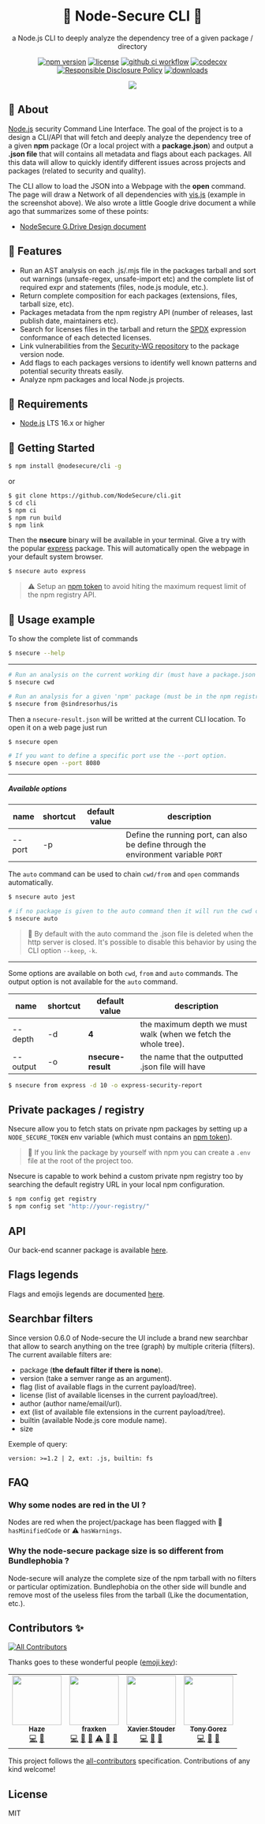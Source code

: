 <p align="center"><h1 align="center">
  🐢 Node-Secure CLI 🚀
</h1>

<p align="center">
  a Node.js CLI to deeply analyze the dependency tree of a given package / directory
</p>

<p align="center">
    <a href="https://www.npmjs.com/package/nsecure"><img src="https://img.shields.io/github/package-json/v/NodeSecure/cli?style=flat-square" alt="npm version"></a>
    <a href="https://www.npmjs.com/package/nsecure"><img src="https://img.shields.io/github/license/NodeSecure/cli?style=flat-square" alt="license"></a>
    <a href="https://github.com/NodeSecure/cli/actions?query=workflow%3A%22Node.js+CI%22"><img src="https://img.shields.io/github/workflow/status/NodeSecure/cli/Node.js%20CI/master?style=flat-square" alt="github ci workflow"></a>
    <a href="https://codecov.io/github/ES-Community/nsecure"><img src="https://img.shields.io/codecov/c/github/ES-Community/nsecure.svg?style=flat-square" alt="codecov"></a>
    <a href="./SECURITY.md"><img src="https://img.shields.io/badge/Security-Responsible%20Disclosure-yellow.svg?style=flat-square" alt="Responsible Disclosure Policy" /></a>
    <a href="https://www.npmjs.com/package/nsecure"><img src="https://img.shields.io/npm/dw/nsecure?style=flat-square" alt="downloads"></a>
</p>


<p align="center">
<img src="https://i.imgur.com/3xnTGBl.png">
</p>

## 📢 About

[Node.js](https://nodejs.org/en/) security Command Line Interface. The goal of the project is to a design a CLI/API that will fetch and deeply analyze the dependency tree of a given **npm** package (Or a local project with a **package.json**) and output a **.json file** that will contains all metadata and flags about each packages. All this data will allow to quickly identify different issues across projects and packages (related to security and quality).

The CLI allow to load the JSON into a Webpage with the **open** command. The page will draw a Network of all dependencies with [vis.js](https://visjs.org/) (example in the screenshot above). We also wrote a little Google drive document a while ago that summarizes some of these points:

- [NodeSecure G.Drive Design document](https://docs.google.com/document/d/1853Uwup9mityAYqAOnen1KSqSA6hlBgpKU0u0ygGY4Y/edit?usp=sharing)

## 📜 Features

- Run an AST analysis on each .js/.mjs file in the packages tarball and sort out warnings (unsafe-regex, unsafe-import etc) and the complete list of required expr and statements (files, node.js module, etc.).
- Return complete composition for each packages (extensions, files, tarball size, etc).
- Packages metadata from the npm registry API (number of releases, last publish date, maintainers etc).
- Search for licenses files in the tarball and return the [SPDX](https://spdx.org/licenses/) expression conformance of each detected licenses.
- Link vulnerabilities from the [Security-WG repository](https://github.com/nodejs/security-wg/tree/master/vuln/npm) to the package version node.
- Add flags to each packages versions to identify well known patterns and potential security threats easily.
- Analyze npm packages and local Node.js projects.

## 🚧 Requirements

- [Node.js](https://nodejs.org/en/) LTS 16.x or higher

## 💃 Getting Started

```bash
$ npm install @nodesecure/cli -g
```

or

```bash
$ git clone https://github.com/NodeSecure/cli.git
$ cd cli
$ npm ci
$ npm run build
$ npm link
```

Then the **nsecure** binary will be available in your terminal. Give a try with the popular [express](http://expressjs.com/) package. This will automatically open the webpage in your default system browser.
```bash
$ nsecure auto express
```

> ⚠️ Setup an [npm token](https://github.com/NodeSecure/cli#private-packages--registry) to avoid hiting the maximum request limit of the npm registry API.

## 👀 Usage example

To show the complete list of commands
```bash
$ nsecure --help
```

---

```bash
# Run an analysis on the current working dir (must have a package.json file).
$ nsecure cwd

# Run an analysis for a given 'npm' package (must be in the npm registry).
$ nsecure from @sindresorhus/is
```

Then a `nsecure-result.json` will be writted at the current CLI location. To open it on a web page just run

```bash
$ nsecure open

# If you want to define a specific port use the --port option.
$ nsecure open --port 8080
```
---

##### Available options

| name | shortcut | default value | description |
| --- | --- | --- | --- |
| --port | -p |  | Define the running port, can also be define through the environment variable `PORT` |

The `auto` command can be used to chain `cwd/from` and `open` commands automatically.

```bash
$ nsecure auto jest

# if no package is given to the auto command then it will run the cwd command instead of from.
$ nsecure auto
```

> 👀 By default with the auto command the .json file is deleted when the http server is closed. It's possible to disable this behavior by using the CLI option `--keep`, `-k`.

---
Some options are available on both `cwd`, `from` and `auto` commands. The output option is not available for the `auto` command.

| name | shortcut | default value | description |
| --- | --- | --- | --- |
| --depth | -d | **4** | the maximum depth we must walk (when we fetch the whole tree). |
| --output | -o | **nsecure-result** | the name that the outputted .json file will have |

```bash
$ nsecure from express -d 10 -o express-security-report
```

## Private packages / registry

Nsecure allow you to fetch stats on private npm packages by setting up a `NODE_SECURE_TOKEN` env variable (which must contains an [npm token](https://docs.npmjs.com/creating-and-viewing-authentication-tokens)).

> 💬 If you link the package by yourself with npm you can create a `.env` file at the root of the project too.

Nsecure is capable to work behind a custom private npm registry too by searching the default registry URL in your local npm configuration.

```bash
$ npm config get registry
$ npm config set "http://your-registry/"
```

## API
Our back-end scanner package is available [here](https://github.com/NodeSecure/scanner).

## Flags legends

Flags and emojis legends are documented [here](https://github.com/NodeSecure/flags/blob/main/FLAGS.md).

## Searchbar filters

Since version 0.6.0 of Node-secure the UI include a brand new searchbar that allow to search anything on the tree (graph) by multiple criteria (filters). The current available filters are:

- package (**the default filter if there is none**).
- version (take a semver range as an argument).
- flag (list of available flags in the current payload/tree).
- license (list of available licenses in the current payload/tree).
- author (author name/email/url).
- ext (list of available file extensions in the current payload/tree).
- builtin (available Node.js core module name).
- size

Exemple of query:

```
version: >=1.2 | 2, ext: .js, builtin: fs
```

## FAQ

### Why some nodes are red in the UI ?
Nodes are red when the project/package has been flagged with 🔬 `hasMinifiedCode` or ⚠️ `hasWarnings`.

### Why the node-secure package size is so different from Bundlephobia ?
Node-secure will analyze the complete size of the npm tarball with no filters or particular optimization. Bundlephobia on the
other side will bundle and remove most of the useless files from the tarball (Like the documentation, etc.).

## Contributors ✨

<!-- ALL-CONTRIBUTORS-BADGE:START - Do not remove or modify this section -->
[![All Contributors](https://img.shields.io/badge/all_contributors-4-orange.svg?style=flat-square)](#contributors-)
<!-- ALL-CONTRIBUTORS-BADGE:END -->

Thanks goes to these wonderful people ([emoji key](https://allcontributors.org/docs/en/emoji-key)):

<!-- ALL-CONTRIBUTORS-LIST:START - Do not remove or modify this section -->
<!-- prettier-ignore-start -->
<!-- markdownlint-disable -->
<table>
  <tr>
    <td align="center"><a href="https://mickaelcroquet.fr"><img src="https://avatars2.githubusercontent.com/u/23740372?v=4" width="100px;" alt=""/><br /><sub><b>Haze</b></sub></a><br /><a href="https://github.com/NodeSecure/cli/commits?author=CroquetMickael" title="Code">💻</a> <a href="#design-CroquetMickael" title="Design">🎨</a></td>
    <td align="center"><a href="https://www.linkedin.com/in/thomas-gentilhomme/"><img src="https://avatars3.githubusercontent.com/u/4438263?v=4" width="100px;" alt=""/><br /><sub><b>fraxken</b></sub></a><br /><a href="https://github.com/NodeSecure/cli/commits?author=fraxken" title="Code">💻</a> <a href="https://github.com/NodeSecure/cli/issues?q=author%3Afraxken" title="Bug reports">🐛</a> <a href="#blog-fraxken" title="Blogposts">📝</a> <a href="https://github.com/NodeSecure/cli/commits?author=fraxken" title="Tests">⚠️</a> <a href="https://github.com/NodeSecure/cli/commits?author=fraxken" title="Documentation">📖</a> <a href="#design-fraxken" title="Design">🎨</a></td>
    <td align="center"><a href="https://stouder.io"><img src="https://avatars2.githubusercontent.com/u/2575182?v=4" width="100px;" alt=""/><br /><sub><b>Xavier Stouder</b></sub></a><br /><a href="https://github.com/NodeSecure/cli/commits?author=Xstoudi" title="Code">💻</a> <a href="#design-Xstoudi" title="Design">🎨</a> <a href="https://github.com/NodeSecure/cli/commits?author=Xstoudi" title="Documentation">📖</a></td>
    <td align="center"><a href="http://tonygo.dev"><img src="https://avatars0.githubusercontent.com/u/22824417?v=4" width="100px;" alt=""/><br /><sub><b>Tony Gorez</b></sub></a><br /><a href="https://github.com/NodeSecure/cli/commits?author=tony-go" title="Code">💻</a> <a href="https://github.com/NodeSecure/cli/commits?author=tony-go" title="Documentation">📖</a> <a href="https://github.com/NodeSecure/cli/pulls?q=is%3Apr+reviewed-by%3Atony-go" title="Reviewed Pull Requests">👀</a></td>
  </tr>
</table>

<!-- markdownlint-enable -->
<!-- prettier-ignore-end -->
<!-- ALL-CONTRIBUTORS-LIST:END -->

This project follows the [all-contributors](https://github.com/all-contributors/all-contributors) specification. Contributions of any kind welcome!

## License
MIT
